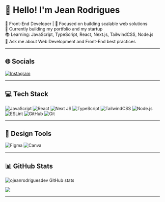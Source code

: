 # 👋 Hello! I'm Jean Rodrigues

🔧 Front-End Developer | 🎯 Focused on building scalable web solutions  
🚀 Currently building my portfolio and my startup  
📚 Learning: JavaScript, TypeScript, React, Next.js, TailwindCSS, Node.js  
💬 Ask me about Web Development and Front-End best practices

---

## 🌐 Socials

[![Instagram](https://img.shields.io/badge/Instagram-%23E4405F.svg?style=for-the-badge&logo=Instagram&logoColor=white)](https://instagram.com/ojeandev)

---

## 💻 Tech Stack

![JavaScript](https://img.shields.io/badge/javascript-%23323330.svg?style=for-the-badge&logo=javascript&logoColor=%23F7DF1E)
![React](https://img.shields.io/badge/react-%2320232a.svg?style=for-the-badge&logo=react&logoColor=%2361DAFB)
![Next JS](https://img.shields.io/badge/next.js-black?style=for-the-badge&logo=next.js&logoColor=white)
![TypeScript](https://img.shields.io/badge/typescript-%23007ACC.svg?style=for-the-badge&logo=typescript&logoColor=white)
![TailwindCSS](https://img.shields.io/badge/tailwindcss-%2338B2AC.svg?style=for-the-badge&logo=tailwind-css&logoColor=white)
![Node.js](https://img.shields.io/badge/node.js-339933.svg?style=for-the-badge&logo=node.js&logoColor=white)
![ESLint](https://img.shields.io/badge/ESLint-4B3263?style=for-the-badge&logo=eslint&logoColor=white)
![GitHub](https://img.shields.io/badge/github-%23121011.svg?style=for-the-badge&logo=github&logoColor=white)
![Git](https://img.shields.io/badge/git-%23F05033.svg?style=for-the-badge&logo=git&logoColor=white)

---

## 🎨 Design Tools

![Figma](https://img.shields.io/badge/figma-%23F24E1E.svg?style=for-the-badge&logo=figma&logoColor=white)
![Canva](https://img.shields.io/badge/Canva-%2300C4CC.svg?style=for-the-badge&logo=Canva&logoColor=white)

---

## 📊 GitHub Stats

<!-- GitHub Stats -->
<p align="left">
  <img src="https://github-readme-stats.vercel.app/api?username=ojeanrodriguesdev&show_icons=true&theme=tokyonight&hide_border=true" alt="ojeanrodriguesdev GitHub stats" />
</p>

<!-- GitHub Profile Trophy (Opcional) -->
<p align="left">
  <img src="https://github-profile-trophy.vercel.app/?username=ojeanrodriguesdev&theme=tokyonight&no-frame=true" />
</p>

---

<!-- Proudly created with 💜 by Jean -->
